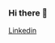 ### Hi there 👋

<a href="https://www.linkedin.com/in/juan-cruz-bertinetti-6372141ba/">Linkedin</a>
<!--
**Juanbertinetti/JuanBertinetti** is a ✨ _special_ ✨ repository because its `README.md` (this file) appears on your GitHub profile.
## About me
<p>My name is Juan Cruz Bertinetti. I'm a software engineering student living in Cordoba, Argentina.</p>

Here are some ideas to get you started:

- 🔭 I’m currently working on ...
- 🌱 I’m currently learning ...
- 👯 I’m looking to collaborate on ...
- 🤔 I’m looking for help with ...
- 💬 Ask me about ...
- 📫 How to reach me: ...
- 😄 Pronouns: ...
- ⚡ Fun fact: ...
-->
